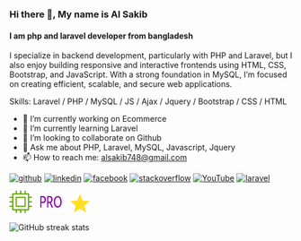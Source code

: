 ### Hi there 👋, My name is Al Sakib
#### I am php and laravel developer from bangladesh
I specialize in backend development, particularly with PHP and Laravel, but I also enjoy building responsive and interactive frontends using HTML, CSS, Bootstrap, and JavaScript. With a strong foundation in MySQL, I’m focused on creating efficient, scalable, and secure web applications.

Skills: Laravel / PHP / MySQL / JS / Ajax / Jquery / Bootstrap / CSS / HTML

- 🔭 I’m currently working on Ecommerce 
- 🌱 I’m currently learning Laravel 
- 👯 I’m looking to collaborate on Github 
- 💬 Ask me about PHP, Laravel, MySQL, Javascript, Jquery 
- 📫 How to reach me: alsakib748@gmail.com 


[<img src='https://cdn.jsdelivr.net/npm/simple-icons@3.0.1/icons/github.svg' alt='github' height='40'>](https://github.com/alsakib748/)  [<img src='https://cdn.jsdelivr.net/npm/simple-icons@3.0.1/icons/linkedin.svg' alt='linkedin' height='40'>](https://www.linkedin.com/in/al-sakib-b66a6b172//)  [<img src='https://cdn.jsdelivr.net/npm/simple-icons@3.0.1/icons/facebook.svg' alt='facebook' height='40'>](https://www.facebook.com/alsakib.ayon/)  [<img src='https://cdn.jsdelivr.net/npm/simple-icons@3.0.1/icons/stackoverflow.svg' alt='stackoverflow' height='40'>](https://stackoverflow.com/users/27281069/md-al-sakib)  [<img src='https://cdn.jsdelivr.net/npm/simple-icons@3.0.1/icons/youtube.svg' alt='YouTube' height='40'>](https://www.youtube.com/channel/@md.alsakib8944)  [<img src='https://cdn.jsdelivr.net/npm/simple-icons@3.0.1/icons/laravel.svg' alt='laravel' height='40'>](https://www.google.com/url?sa=i&url=https%3A%2F%2Fwww.pngegg.com%2Fen%2Fsearch%3Fq%3Dlaravel&psig=AOvVaw2ct8FF4YvYYlG3T5GRt1nc&ust=1726083445525000&source=images&cd=vfe&opi=89978449&ved=0CBQQjRxqFwoTCJi2u4mQuYgDFQAAAAAdAAAAABAE)  

<a href='https://docs.github.com/en/developers'><img src='https://raw.githubusercontent.com/acervenky/animated-github-badges/master/assets/devbadge.gif' width='40' height='40'></a> <a href='https://github.com/pricing'><img src='https://raw.githubusercontent.com/acervenky/animated-github-badges/master/assets/pro.gif' width='40' height='40'></a> <a href='https://stars.github.com/'><img src='https://raw.githubusercontent.com/acervenky/animated-github-badges/master/assets/starbadge.gif' width='35' height='35'></a> 

![GitHub streak stats](https://streak-stats.demolab.com/?user=alsakib748/)  

